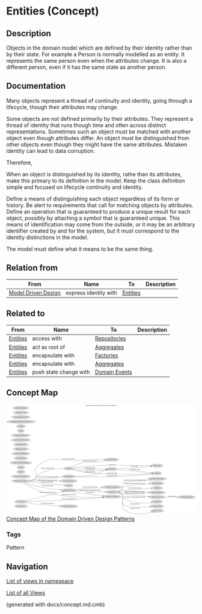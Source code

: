 # Entities (Concept)
## Description
Objects in the domain model which are defined by their identity rather than
by their state. For example a Person is normally modelled as an entity. It
represents the same person even when the attributes change. It is also a
different person, even if it has the same state as another person.

## Documentation
Many objects represent a thread of continuity and identity, going through a
lifecycle, though their attributes may change.

Some objects are not defined primarily by their attributes. They represent a
thread of identity that runs though time and often across distinct
representations. Sometimes such an object must be matched with another object
even though attributes differ. An object must be distinguished from other
objects even though they might have the same attributes. Mistaken identity
can lead to data corruption.

Therefore,

When an object is distinguished by its identity, rathe than its attributes,
make this primary to its definition in the model. Keep the class definition
simple and focused on lifecycle continuity and identity.

Define a means of distinguishing each object regardless of its form or history.
Be alert to requirements that call for matching objects by attributes. Define
an operation that is guaranteed to produce a unique result for each object,
possibly by attaching a symbol that is guaranteed unique. This means of
identification may come from the outside, or it may be an arbitrary identifier
created by and for the system, but it must correspond to the identity
distinctions in the model.

The model must define what it means to be the same thing.

## Relation from
| From | Name | To | Description |
|---|---|---|---|
| [Model Driven Design](../ddd/c-model-driven-design.md) | express identity with | [Entities](../ddd/c-entities.md) |  |

## Related to
| From | Name | To | Description |
|---|---|---|---|
| [Entities](../ddd/c-entities.md) | access with | [Repositories](../ddd/c-repositories.md) |  |
| [Entities](../ddd/c-entities.md) | act as root of | [Aggregates](../ddd/c-aggregates.md) |  |
| [Entities](../ddd/c-entities.md) | encapsulate with | [Factories](../ddd/c-factories.md) |  |
| [Entities](../ddd/c-entities.md) | encapsulate with | [Aggregates](../ddd/c-aggregates.md) |  |
| [Entities](../ddd/c-entities.md) | push state change with | [Domain Events](../ddd/c-domain-events.md) |  |

## Concept Map
![Concept Map of the Domain Driven Design Patterns](../ddd/concept-view.png)
[Concept Map of the Domain Driven Design Patterns](../ddd/concept-view.md)

### Tags
Pattern


## Navigation
[List of views in namespace](./views-in-namespace.md)

[List of all Views](../views.md)

(generated with docs/concept.md.cmb)
